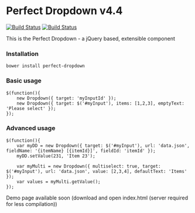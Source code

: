 # Perfect Dropdown v4.4 
[![Build Status](https://secure.travis-ci.org/tborychowski/perfectdropdown.png?branch=master)](https://travis-ci.org/tborychowski/perfectdropdown) [![Build Status](https://drone.io/github.com/tborychowski/perfectdropdown/status.png)](https://drone.io/github.com/tborychowski/perfectdropdown/latest)

This is the Perfect Dropdown - a jQuery based, extensible component

### Installation
    bower install perfect-dropdown

### Basic usage
    $(function(){
        new Dropdown({ target: 'myInputId' });
        new Dropdown({ target: $('#myInput'), items: [1,2,3], emptyText: 'Please select' });
    });

### Advanced usage
    $(function(){
		var myDD = new Dropdown({ target: $('#myInput'), url: 'data.json', fieldName: '{itemName} [{itemId}]', fieldId: 'itemId' });
		myDD.setValue(231, 'Item 23');
		
		var myMulti = new Dropdown({ multiselect: true, target: $('#myInput'), url: 'data.json', value: [2,3,4], defaultText: 'Items' });
		var values = myMulti.getValue();
    });

Demo page available soon (download and open index.html (server required for less compilation))
